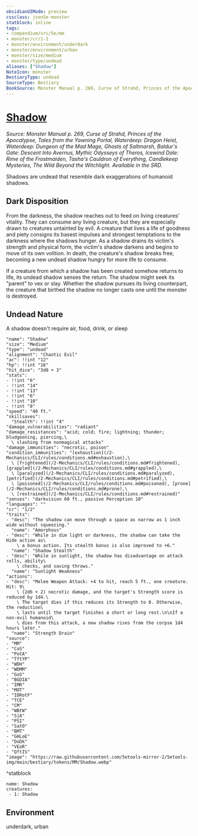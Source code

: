 ```yaml
---
obsidianUIMode: preview
cssclass: json5e-monster
statblock: inline
tags:
- compendium/src/5e/mm
- monster/cr/1-2
- monster/environment/underdark
- monster/environment/urban
- monster/size/medium
- monster/type/undead
aliases: ["Shadow"]
NoteIcon: monster
BestiaryType: undead
SourceType: Bestiary
BookSource: Monster Manual p. 269, Curse of Strahd, Princes of the Apocalypse, Tales from the Yawning Portal, Waterdeep: Dragon Heist, Waterdeep: Dungeon of the Mad Mage, Ghosts of Saltmarsh, Baldur's Gate: Descent Into Avernus, Mythic Odysseys of Theros, Icewind Dale: Rime of the Frostmaiden, Tasha's Cauldron of Everything, Candlekeep Mysteries, The Wild Beyond the Witchlight. Available in the SRD.
---
```

# [Shadow](2-Mechanics\CLI\bestiary\undead/shadow.md)
*Source: Monster Manual p. 269, Curse of Strahd, Princes of the Apocalypse, Tales from the Yawning Portal, Waterdeep: Dragon Heist, Waterdeep: Dungeon of the Mad Mage, Ghosts of Saltmarsh, Baldur's Gate: Descent Into Avernus, Mythic Odysseys of Theros, Icewind Dale: Rime of the Frostmaiden, Tasha's Cauldron of Everything, Candlekeep Mysteries, The Wild Beyond the Witchlight. Available in the SRD.*  

Shadows are undead that resemble dark exaggerations of humanoid shadows.

## Dark Disposition

From the darkness, the shadow reaches out to feed on living creatures' vitality. They can consume any living creature, but they are especially drawn to creatures untainted by evil. A creature that lives a life of goodness and piety consigns its basest impulses and strongest temptations to the darkness where the shadows hunger. As a shadow drains its victim's strength and physical form, the victim's shadow darkens and begins to move of its own volition. In death, the creature's shadow breaks free, becoming a new undead shadow hungry for more life to consume.

If a creature from which a shadow has been created somehow returns to life, its undead shadow senses the return. The shadow might seek its "parent" to vex or slay. Whether the shadow pursues its living counterpart, the creature that birthed the shadow no longer casts one until the monster is destroyed.

## Undead Nature

A shadow doesn't require air, food, drink, or sleep

```statblock
"name": "Shadow"
"size": "Medium"
"type": "undead"
"alignment": "Chaotic Evil"
"ac": !!int "12"
"hp": !!int "16"
"hit_dice": "3d8 + 3"
"stats":
- !!int "6"
- !!int "14"
- !!int "13"
- !!int "6"
- !!int "10"
- !!int "8"
"speed": "40 ft."
"skillsaves":
  "Stealth": !!int "4"
"damage_vulnerabilities": "radiant"
"damage_resistances": "acid; cold; fire; lightning; thunder; bludgeoning, piercing,\
  \ slashing from nonmagical attacks"
"damage_immunities": "necrotic, poison"
"condition_immunities": "[exhaustion](/2-Mechanics/CLI/rules/conditions.md#exhaustion),\
  \ [frightened](/2-Mechanics/CLI/rules/conditions.md#frightened), [grappled](/2-Mechanics/CLI/rules/conditions.md#grappled),\
  \ [paralyzed](/2-Mechanics/CLI/rules/conditions.md#paralyzed), [petrified](/2-Mechanics/CLI/rules/conditions.md#petrified),\
  \ [poisoned](/2-Mechanics/CLI/rules/conditions.md#poisoned), [prone](/2-Mechanics/CLI/rules/conditions.md#prone),\
  \ [restrained](/2-Mechanics/CLI/rules/conditions.md#restrained)"
"senses": "darkvision 60 ft., passive Perception 10"
"languages": ""
"cr": "1/2"
"traits":
- "desc": "The shadow can move through a space as narrow as 1 inch wide without squeezing."
  "name": "Amorphous"
- "desc": "While in dim light or darkness, the shadow can take the Hide action as\
    \ a bonus action. Its stealth bonus is also improved to +6."
  "name": "Shadow Stealth"
- "desc": "While in sunlight, the shadow has disadvantage on attack rolls, ability\
    \ checks, and saving throws."
  "name": "Sunlight Weakness"
"actions":
- "desc": "Melee Weapon Attack: +4 to hit, reach 5 ft., one creature. Hit: 9\
    \ (2d6 + 2) necrotic damage, and the target's Strength score is reduced by 1d4.\
    \ The target dies if this reduces its Strength to 0. Otherwise, the reduction\
    \ lasts until the target finishes a short or long rest.\n\nIf a non-evil humanoid\
    \ dies from this attack, a new shadow rises from the corpse 1d4 hours later."
  "name": "Strength Drain"
"source":
- "MM"
- "CoS"
- "PotA"
- "TftYP"
- "WDH"
- "WDMM"
- "GoS"
- "BGDIA"
- "IMR"
- "MOT"
- "IDRotF"
- "TCE"
- "CM"
- "WBtW"
- "SjA"
- "PSI"
- "SatO"
- "BMT"
- "GHLoE"
- "DoDk"
- "VEoR"
- "QftIS"
"image": "https://raw.githubusercontent.com/5etools-mirror-2/5etools-img/main/bestiary/tokens/MM/Shadow.webp"
```
^statblock

```encounter-table
name: Shadow
creatures:
 - 1: Shadow
```

## Environment

underdark, urban